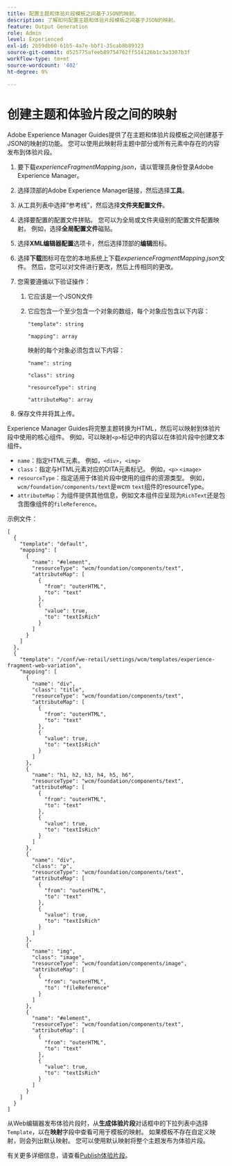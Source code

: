 ```yaml
---
title: 配置主题和体验片段模板之间基于JSON的映射。
description: 了解如何配置主题和体验片段模板之间基于JSON的映射。
feature: Output Generation
role: Admin
level: Experienced
exl-id: 2b59db60-61b5-4a7e-bbf1-35cab8b89323
source-git-commit: d525775afeeb89754762ff514126b1c3a3307b3f
workflow-type: tm+mt
source-wordcount: '402'
ht-degree: 0%

---
```


# 创建主题和体验片段之间的映射

Adobe Experience Manager Guides提供了在主题和体验片段模板之间创建基于JSON的映射的功能。 您可以使用此映射将主题中部分或所有元素中存在的内容发布到体验片段。

1. 要下载&#x200B;*experienceFragmentMapping.json*，请以管理员身份登录Adobe Experience Manager。
1. 选择顶部的Adobe Experience Manager链接，然后选择&#x200B;**工具**。
1. 从工具列表中选择“参考线”，然后选择&#x200B;**文件夹配置文件**。
1. 选择要配置的配置文件拼贴。 您可以为全局或文件夹级别的配置文件配置映射。 例如，选择&#x200B;**全局配置文件**&#x200B;磁贴。
1. 选择&#x200B;**XML编辑器配置**&#x200B;选项卡，然后选择顶部的&#x200B;**编辑**&#x200B;图标。
1. 选择&#x200B;**下载**&#x200B;图标可在您的本地系统上下载&#x200B;*experienceFragmentMapping.json*&#x200B;文件。 然后，您可以对文件进行更改，然后上传相同的更改。

1. 您需要遵循以下验证操作：

   1. 它应该是一个JSON文件
   2. 它应包含一个至少包含一个对象的数组，每个对象应包含以下内容：


      `"template": string `

      `"mapping": array`

      映射的每个对象必须包含以下内容：

      `"name": string`

      `"class": string`

      `"resourceType": string`

      `"attributeMap": array`


1. 保存文件并将其上传。

Experience Manager Guides将完整主题转换为HTML，然后可以映射到体验片段中使用的核心组件。 例如，可以映射`<p>`标记中的内容以在体验片段中创建文本组件。
* `name`：指定HTML元素。 例如，`<div>`，`<img>`
* `class`：指定与HTML元素对应的DITA元素标记。 例如，`<p>` `<image>`
* `resourceType`：指定适用于体验片段中使用的组件的资源类型。 例如，`wcm/foundation/components/text`是wcm `text`组件的resourceType。
* `attributeMap`：为组件提供其他信息，例如文本组件应呈现为`RichText`还是包含图像组件的`fileReference`。




示例文件：

```
[
  {
    "template": "default",
    "mapping": [
      {
        "name": "#element",
        "resourceType": "wcm/foundation/components/text",
        "attributeMap": [
          {
            "from": "outerHTML",
            "to": "text"
          },
          {
            "value": true,
            "to": "textIsRich"
          }
        ]
      }
    ]
  },
  {
    "template": "/conf/we-retail/settings/wcm/templates/experience-fragment-web-variation",
    "mapping": [
      {
        "name": "div",
        "class": "title",
        "resourceType": "wcm/foundation/components/text",
        "attributeMap": [
          {
            "from": "outerHTML",
            "to": "text"
          },
          {
            "value": true,
            "to": "textIsRich"
          }
        ]
      },
      {
        "name": "h1, h2, h3, h4, h5, h6",
        "resourceType": "wcm/foundation/components/text",
        "attributeMap": [
          {
            "from": "outerHTML",
            "to": "text"
          },
          {
            "value": true,
            "to": "textIsRich"
          }
        ]
      },
      {
        "name": "div",
        "class": "p",
        "resourceType": "wcm/foundation/components/text",
        "attributeMap": [
          {
            "from": "outerHTML",
            "to": "text"
          },
          {
            "value": true,
            "to": "textIsRich"
          }
        ]
      },
      {
        "name": "img",
        "class": "image",
        "resourceType": "wcm/foundation/components/image",
        "attributeMap": [
          {
            "from": "outerHTML",
            "to": "fileReference"
          }
        ]
      },
      {
        "name": "#element",
        "resourceType": "wcm/foundation/components/text",
        "attributeMap": [
          {
            "from": "outerHTML",
            "to": "text"
          },
          {
            "value": true,
            "to": "textIsRich"
          }
        ]
      }
    ]
  }
]
```



从Web编辑器发布体验片段时，从&#x200B;**生成体验片段**&#x200B;对话框中的下拉列表中选择`Template`，以在&#x200B;**映射**&#x200B;字段中查看可用于模板的映射。 如果模板不存在自定义映射，则会列出默认映射。 您可以使用默认映射将整个主题发布为体验片段。

有关更多详细信息，请查看[Publish体验片段](../user-guide/publish-experience-fragment.md)。
